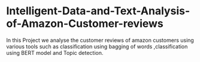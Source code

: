 # Intelligent-Data-and-Text-Analysis-of-Amazon-Customer-reviews
In this Project we analyse the customer reviews of amazon customers using various tools such as classification using bagging of words ,classification using BERT model and Topic detection. 
